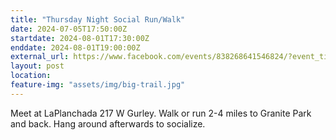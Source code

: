 ```yaml
---
title: "Thursday Night Social Run/Walk"
date: 2024-07-05T17:50:00Z
startdate: 2024-08-01T17:30:00Z
enddate: 2024-08-01T19:00:00Z
external_url: https://www.facebook.com/events/838268641546824/?event_time_id=838268668213488
layout: post
location: 
feature-img: "assets/img/big-trail.jpg"
---
```


Meet at LaPlanchada 217 W Gurley. Walk or run 2-4 miles to Granite Park and back. Hang around afterwards to socialize. <br>
  <br>
  

